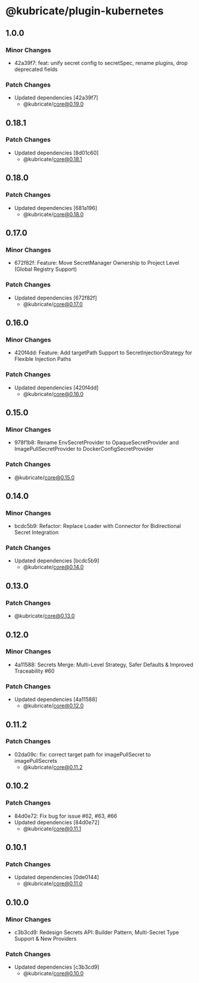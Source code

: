 # @kubricate/plugin-kubernetes

## 1.0.0

### Minor Changes

- 42a39f7: feat: unify secret config to secretSpec, rename plugins, drop deprecated fields

### Patch Changes

- Updated dependencies [42a39f7]
  - @kubricate/core@0.19.0

## 0.18.1

### Patch Changes

- Updated dependencies [8d01c60]
  - @kubricate/core@0.18.1

## 0.18.0

### Patch Changes

- Updated dependencies [681a196]
  - @kubricate/core@0.18.0

## 0.17.0

### Minor Changes

- 672f82f: Feature: Move SecretManager Ownership to Project Level (Global Registry Support)

### Patch Changes

- Updated dependencies [672f82f]
  - @kubricate/core@0.17.0

## 0.16.0

### Minor Changes

- 420f4dd: Feature: Add targetPath Support to SecretInjectionStrategy for Flexible Injection Paths

### Patch Changes

- Updated dependencies [420f4dd]
  - @kubricate/core@0.16.0

## 0.15.0

### Minor Changes

- 978f1b8: Rename EnvSecretProvider to OpaqueSecretProvider and ImagePullSecretProvider to DockerConfigSecretProvider

### Patch Changes

- @kubricate/core@0.15.0

## 0.14.0

### Minor Changes

- bcdc5b9: Refactor: Replace Loader with Connector for Bidirectional Secret Integration

### Patch Changes

- Updated dependencies [bcdc5b9]
  - @kubricate/core@0.14.0

## 0.13.0

### Patch Changes

- @kubricate/core@0.13.0

## 0.12.0

### Minor Changes

- 4a11588: Secrets Merge: Multi-Level Strategy, Safer Defaults & Improved Traceability #60

### Patch Changes

- Updated dependencies [4a11588]
  - @kubricate/core@0.12.0

## 0.11.2

### Patch Changes

- 02da09c: fix: correct target path for imagePullSecret to imagePullSecrets
  - @kubricate/core@0.11.2

## 0.10.2

### Patch Changes

- 84d0e72: Fix bug for issue #62, #63, #66
- Updated dependencies [84d0e72]
  - @kubricate/core@0.11.1

## 0.10.1

### Patch Changes

- Updated dependencies [0de0144]
  - @kubricate/core@0.11.0

## 0.10.0

### Minor Changes

- c3b3cd9: Redesign Secrets API: Builder Pattern, Multi-Secret Type Support & New Providers

### Patch Changes

- Updated dependencies [c3b3cd9]
  - @kubricate/core@0.10.0
